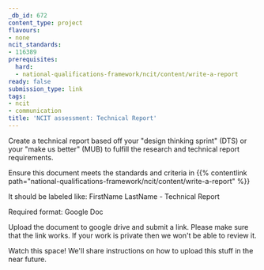 ```yaml
---
_db_id: 672
content_type: project
flavours:
- none
ncit_standards:
- 116389
prerequisites:
  hard:
  - national-qualifications-framework/ncit/content/write-a-report
ready: false
submission_type: link
tags:
- ncit
- communication
title: 'NCIT assessment: Technical Report'
---
```


Create a technical report based off your "design thinking sprint" (DTS) or your "make us better" (MUB) to fulfill the research and technical report requirements.

Ensure this document meets the standards and criteria in {{% contentlink path="national-qualifications-framework/ncit/content/write-a-report" %}}

It should be labeled like: FirstName LastName - Technical Report

Required format: Google Doc

Upload the document to google drive and submit a link. Please make sure that the link works. If your work is private then we won't be able to review it.

Watch this space! We'll share instructions on how to upload this stuff in the near future.